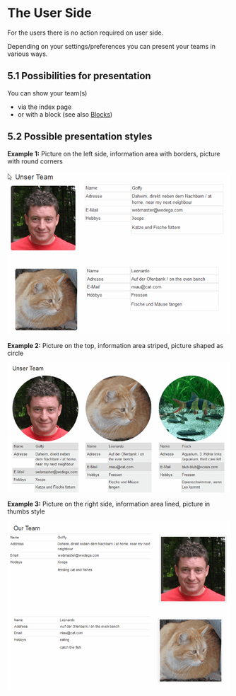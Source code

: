 # The User Side

For the users there is no action required on user side.

Depending on your settings/preferences you can present your teams in various ways.

## 5.1 Possibilities for presentation

You can show your team\(s\)

* via the index page 
* or with a block \(see also [Blocks](blocks.md)\)

## 5.2 Possible presentation styles

**Example 1:** Picture on the left side, information area with borders, picture with round corners 

![](.gitbook/assets/5userside_1.png)

**Example 2:** Picture on the top, information area striped, picture shaped as circle 

![](.gitbook/assets/5userside_2.png)

**Example 3:** Picture on the right side, information area lined, picture in thumbs style 

![](.gitbook/assets/5userside_3.png)

